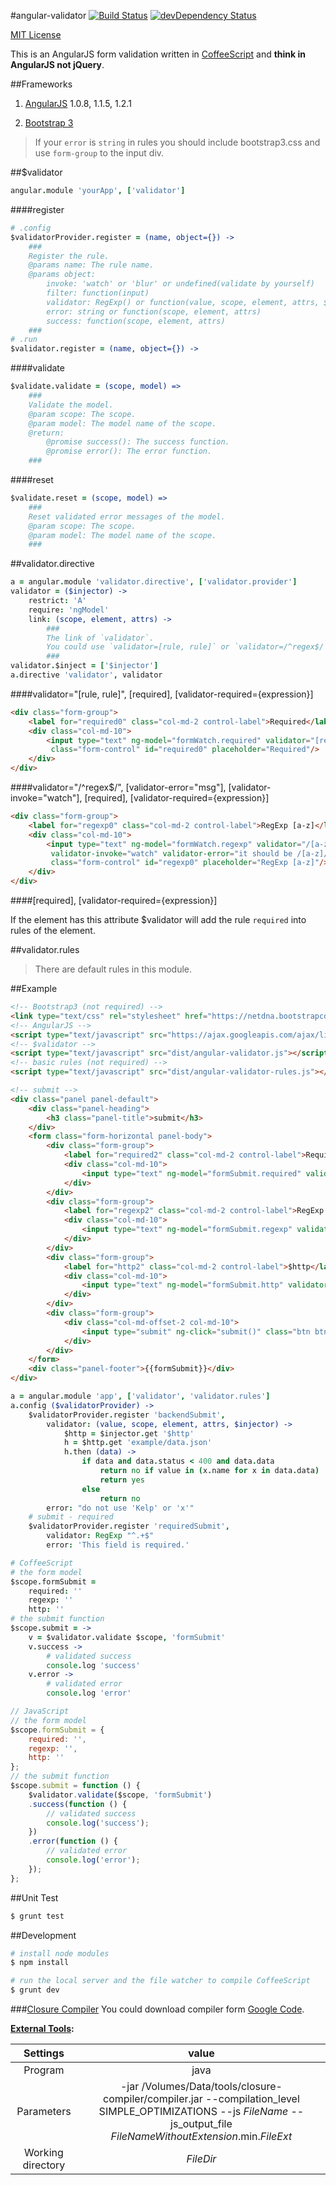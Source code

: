 #angular-validator [![Build Status](https://secure.travis-ci.org/kelp404/angular-validator.png?branch=master)](http://travis-ci.org/kelp404/angular-validator) [![devDependency Status](https://david-dm.org/kelp404/angular-validator/dev-status.png?branch=master)](https://david-dm.org/kelp404/angular-validator#info=devDependencies&view=table)

[MIT License](http://www.opensource.org/licenses/mit-license.php)  


This is an AngularJS form validation written in [CoffeeScript](http://coffeescript.org) and **think in AngularJS not jQuery**.




##Frameworks
1. [AngularJS](http://angularjs.org/) 1.0.8, 1.1.5, 1.2.1

2. [Bootstrap 3](http://getbootstrap.com/)
> If your `error` is `string` in rules you should include bootstrap3.css and use `form-group` to the input div.




##$validator
```coffee
angular.module 'yourApp', ['validator']
```
####register
>
```coffee
# .config
$validatorProvider.register = (name, object={}) ->
    ###
    Register the rule.
    @params name: The rule name.
    @params object:
        invoke: 'watch' or 'blur' or undefined(validate by yourself)
        filter: function(input)
        validator: RegExp() or function(value, scope, element, attrs, $injector)
        error: string or function(scope, element, attrs)
        success: function(scope, element, attrs)
    ###
# .run
$validator.register = (name, object={}) ->
```

####validate
>
```coffee
$validate.validate = (scope, model) =>
    ###
    Validate the model.
    @param scope: The scope.
    @param model: The model name of the scope.
    @return:
        @promise success(): The success function.
        @promise error(): The error function.
    ###
```

####reset
>
```coffee
$validate.reset = (scope, model) =>
    ###
    Reset validated error messages of the model.
    @param scope: The scope.
    @param model: The model name of the scope.
    ###
```




##validator.directive
>
```coffee
a = angular.module 'validator.directive', ['validator.provider']
validator = ($injector) ->
    restrict: 'A'
    require: 'ngModel'
    link: (scope, element, attrs) ->
        ###
        The link of `validator`.
        You could use `validator=[rule, rule]` or `validator=/^regex$/`.
        ###
validator.$inject = ['$injector']
a.directive 'validator', validator
```

####validator="[rule, rule]", [required], [validator-required={expression}]
>
```html
<div class="form-group">
    <label for="required0" class="col-md-2 control-label">Required</label>
    <div class="col-md-10">
        <input type="text" ng-model="formWatch.required" validator="[required]"
         class="form-control" id="required0" placeholder="Required"/>
    </div>
</div>
```

####validator="/^regex$/", [validator-error="msg"], [validator-invoke="watch"], [required], [validator-required={expression}]
>
```html
<div class="form-group">
    <label for="regexp0" class="col-md-2 control-label">RegExp [a-z]</label>
    <div class="col-md-10">
        <input type="text" ng-model="formWatch.regexp" validator="/[a-z]/"
         validator-invoke="watch" validator-error="it should be /[a-z]/"
         class="form-control" id="regexp0" placeholder="RegExp [a-z]"/>
    </div>
</div>
```

####[required], [validator-required={expression}]
>
If the element has this attribute $validator will add the rule `required` into rules of the element.




##validator.rules
>There are default rules in this module.




##Example
>
```html
<!-- Bootstrap3 (not required) -->
<link type="text/css" rel="stylesheet" href="https://netdna.bootstrapcdn.com/bootstrap/3.0.1/css/bootstrap.min.css"/>
<!-- AngularJS -->
<script type="text/javascript" src="https://ajax.googleapis.com/ajax/libs/angularjs/1.0.8/angular.min.js"></script>
<!-- $validator -->
<script type="text/javascript" src="dist/angular-validator.js"></script>
<!-- basic rules (not required) -->
<script type="text/javascript" src="dist/angular-validator-rules.js"></script>
```
>
```html
<!-- submit -->
<div class="panel panel-default">
    <div class="panel-heading">
        <h3 class="panel-title">submit</h3>
    </div>
    <form class="form-horizontal panel-body">
        <div class="form-group">
            <label for="required2" class="col-md-2 control-label">Required</label>
            <div class="col-md-10">
                <input type="text" ng-model="formSubmit.required" validator="[requiredSubmit]" class="form-control" id="required2" placeholder="Required"/>
            </div>
        </div>
        <div class="form-group">
            <label for="regexp2" class="col-md-2 control-label">RegExp [a-z]</label>
            <div class="col-md-10">
                <input type="text" ng-model="formSubmit.regexp" validator="/[a-z]/" validator-error="it should be /[a-z]/" class="form-control" id="regexp2" placeholder="RegExp [a-z]"/>
            </div>
        </div>
        <div class="form-group">
            <label for="http2" class="col-md-2 control-label">$http</label>
            <div class="col-md-10">
                <input type="text" ng-model="formSubmit.http" validator="[backendSubmit]" class="form-control" id="http2" placeholder="do not use 'Kelp' or 'x'"/>
            </div>
        </div>
        <div class="form-group">
            <div class="col-md-offset-2 col-md-10">
                <input type="submit" ng-click="submit()" class="btn btn-default"/>
            </div>
        </div>
    </form>
    <div class="panel-footer">{{formSubmit}}</div>
</div>
```
>
```coffee
a = angular.module 'app', ['validator', 'validator.rules']
a.config ($validatorProvider) ->    
    $validatorProvider.register 'backendSubmit',
        validator: (value, scope, element, attrs, $injector) ->
            $http = $injector.get '$http'
            h = $http.get 'example/data.json'
            h.then (data) ->
                if data and data.status < 400 and data.data
                    return no if value in (x.name for x in data.data)
                    return yes
                else
                    return no
        error: "do not use 'Kelp' or 'x'"
    # submit - required
    $validatorProvider.register 'requiredSubmit',
        validator: RegExp "^.+$"
        error: 'This field is required.'
```
>
```coffee
# CoffeeScript
# the form model
$scope.formSubmit =
    required: ''
    regexp: ''
    http: ''
# the submit function
$scope.submit = ->
    v = $validator.validate $scope, 'formSubmit'
    v.success ->
        # validated success
        console.log 'success'
    v.error ->
        # validated error
        console.log 'error'
```
```js
// JavaScript
// the form model
$scope.formSubmit = {
    required: '',
    regexp: '',
    http: ''
};
// the submit function
$scope.submit = function () {
    $validator.validate($scope, 'formSubmit')
    .success(function () {
        // validated success
        console.log('success');
    })
    .error(function () {
        // validated error
        console.log('error');
    });
};
```




##Unit Test
>
```bash
$ grunt test
```




##Development
```bash
# install node modules
$ npm install
```
```bash
# run the local server and the file watcher to compile CoffeeScript
$ grunt dev
```




###[Closure Compiler](https://code.google.com/p/closure-compiler/)
You could download compiler form [Google Code](https://code.google.com/p/closure-compiler/wiki/BinaryDownloads?tm=2).

**[External Tools](http://www.jetbrains.com/pycharm/webhelp/external-tools.html):**

Settings  |  value
:---------:|:---------:
Program | java
Parameters | -jar /Volumes/Data/tools/closure-compiler/compiler.jar --compilation_level SIMPLE_OPTIMIZATIONS --js $FileName$ --js_output_file $FileNameWithoutExtension$.min.$FileExt$
Working directory | $FileDir$
